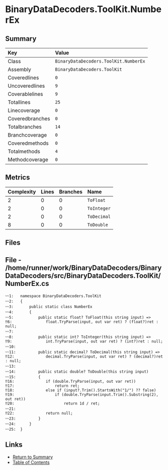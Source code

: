 ﻿# BinaryDataDecoders.ToolKit.NumberEx

## Summary

| Key             | Value                                 |
| :-------------- | :------------------------------------ |
| Class           | `BinaryDataDecoders.ToolKit.NumberEx` |
| Assembly        | `BinaryDataDecoders.ToolKit`          |
| Coveredlines    | `0`                                   |
| Uncoveredlines  | `9`                                   |
| Coverablelines  | `9`                                   |
| Totallines      | `25`                                  |
| Linecoverage    | `0`                                   |
| Coveredbranches | `0`                                   |
| Totalbranches   | `14`                                  |
| Branchcoverage  | `0`                                   |
| Coveredmethods  | `0`                                   |
| Totalmethods    | `4`                                   |
| Methodcoverage  | `0`                                   |

## Metrics

| Complexity | Lines | Branches | Name        |
| :--------- | :---- | :------- | :---------- |
| 2          | 0     | 0        | `ToFloat`   |
| 2          | 0     | 0        | `ToInteger` |
| 2          | 0     | 0        | `ToDecimal` |
| 8          | 0     | 0        | `ToDouble`  |

## Files

## File - /home/runner/work/BinaryDataDecoders/BinaryDataDecoders/src/BinaryDataDecoders.ToolKit/NumberEx.cs

```CSharp
〰1:   namespace BinaryDataDecoders.ToolKit
〰2:   {
〰3:       public static class NumberEx
〰4:       {
〰5:           public static float? ToFloat(this string input) =>
‼6:               float.TryParse(input, out var ret) ? (float?)ret : null;
〰7:   
〰8:           public static int? ToInteger(this string input) =>
‼9:               int.TryParse(input, out var ret) ? (int?)ret : null;
〰10:  
〰11:          public static decimal? ToDecimal(this string input) =>
‼12:              decimal.TryParse(input, out var ret) ? (decimal?)ret : null;
〰13:  
〰14:          public static double? ToDouble(this string input)
〰15:          {
‼16:              if (double.TryParse(input, out var ret))
‼17:                  return ret;
‼18:              else if (input?.Trim().StartsWith("1/") ?? false)
‼19:                  if (double.TryParse(input.Trim().Substring(2), out ret))
‼20:                      return 1d / ret;
〰21:  
‼22:              return null;
〰23:          }
〰24:      }
〰25:  }
```

## Links

* [Return to Summary](Summary.md)
* [Table of Contents](../TOC.md)

